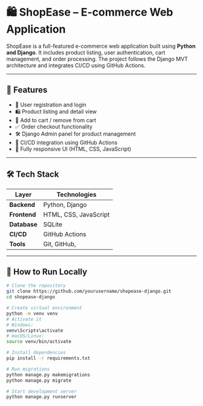 # 🛍️ ShopEase – E-commerce Web Application

ShopEase is a full-featured e-commerce web application built using **Python and Django**. It includes product listing, user authentication, cart management, and order processing. The project follows the Django MVT architecture and integrates CI/CD using GitHub Actions.

---

## 🔧 Features

- 🧾 User registration and login
- 🛍️ Product listing and detail view
- 🛒 Add to cart / remove from cart
- ✅ Order checkout functionality
- 🛠️ Django Admin panel for product management
- 🚀 CI/CD integration using GitHub Actions
- 📱 Fully responsive UI (HTML, CSS, JavaScript)

---

## 🛠 Tech Stack

| Layer       | Technologies                          |
|-------------|----------------------------------------|
| **Backend** | Python, Django                         |
| **Frontend**| HTML, CSS, JavaScript                  |
| **Database**| SQLite  |
| **CI/CD**   | GitHub Actions                         |
| **Tools**   | Git, GitHub,        |

---

## 🚀 How to Run Locally

```bash
# Clone the repository
git clone https://github.com/yourusername/shopease-django.git
cd shopease-django

# Create virtual environment
python -m venv venv
# Activate it
# Windows:
venv\Scripts\activate
# macOS/Linux:
source venv/bin/activate

# Install dependencies
pip install -r requirements.txt

# Run migrations
python manage.py makemigrations
python manage.py migrate

# Start development server
python manage.py runserver
